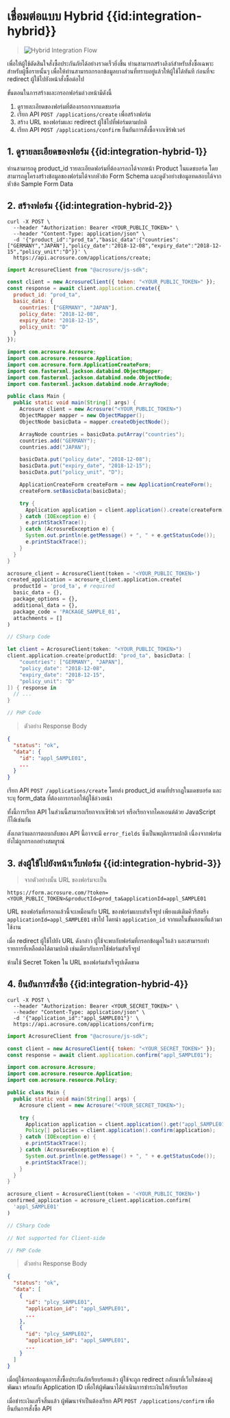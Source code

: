 # เชื่อมต่อแบบ Hybrid {{id:integration-hybrid}}

> ![Hybrid Integration Flow](./images/doc-hybrid-flow.png)

เพื่อให้ผู้ใช้ตัดสินใจสั่งซื้อประกันภัยได้อย่างรวดเร็วยิ่งขึ้น ท่านสามารถสร้างลิงก์สำหรับสั่งซื้อเฉพาะสำหรับผู้ซื้อรายนั้นๆ เพื่อให้ท่านสามารถกรอกข้อมูลบางส่วนที่ทราบอยู่แล้วให้ผู้ใช้ได้ทันที ก่อนที่จะ redirect ผู้ใช้ไปยังหน้าสั่งซื้อต่อไป

ขั้นตอนในการสร้างและกรอกฟอร์มล่วงหน้ามีดังนี้

1. ดูรายละเอียดของฟอร์มที่ต้องกรอกจากแดชบอร์ด
2. เรียก API `POST /applications/create` เพื่อสร้างฟอร์ม
3. สร้าง URL ของฟอร์มและ redirect ผู้ใช้ไปที่ฟอร์มตามปกติ
4. เรียก API `POST /applications/confirm` ยืนยันการสั่งซื้อจากเซิร์ฟเวอร์

## 1. ดูรายละเอียดของฟอร์ม {{id:integration-hybrid-1}}

ท่านสามารถดู product_id รายละเอียดฟอร์มที่ต้องกรอกได้จากหน้า Product ในแดชบอร์ด
โดยสามารถดูโครงสร้างข้อมูลของฟอร์มได้จากหัวข้อ Form Schema และดูตัวอย่างข้อมูลทดสอบได้จากหัวข้อ Sample Form Data

## 2. สร้างฟอร์ม {{id:integration-hybrid-2}}

```shell
curl -X POST \
  --header "Authorization: Bearer <YOUR_PUBLIC_TOKEN>" \
  --header "Content-Type: application/json" \
  -d '{"product_id":"prod_ta","basic_data":{"countries":["GERMANY","JAPAN"],"policy_date":"2018-12-08","expiry_date":"2018-12-15","policy_unit":"D"}}' \
  https://api.acrosure.com/applications/create;
```

```javascript
import AcrosureClient from "@acrosure/js-sdk";

const client = new AcrosureClient({ token: "<YOUR_PUBLIC_TOKEN>" });
const response = await client.application.create({
  product_id: "prod_ta",
  basic_data: {
    countries: ["GERMANY", "JAPAN"],
    policy_date: "2018-12-08",
    expiry_date: "2018-12-15",
    policy_unit: "D"
  }
});
```

```java
import com.acrosure.Acrosure;
import com.acrosure.resource.Application;
import com.acrosure.form.ApplicationCreateForm;
import com.fasterxml.jackson.databind.ObjectMapper;
import com.fasterxml.jackson.databind.node.ObjectNode;
import com.fasterxml.jackson.databind.node.ArrayNode;

public class Main {
  public static void main(String[] args) {
    Acrosure client = new Acrosure("<YOUR_PUBLIC_TOKEN>")
    ObjectMapper mapper = new ObjectMapper();
    ObjectNode basicData = mapper.createObjectNode();

    ArrayNode countries = basicData.putArray("countries");
    countries.add("GERMANY");
    countries.add("JAPAN");

    basicData.put("policy_date", "2018-12-08");
    basicData.put("expiry_date", "2018-12-15");
    basicData.put("policy_unit", "D");

    ApplicationCreateForm createForm = new ApplicationCreateForm();
    createForm.setBasicData(basicData);

    try {
      Application application = client.application().create(createForm);
    } catch (IOException e) {
      e.printStackTrace();
    } catch (AcrosureException e) {
      System.out.println(e.getMessage() + ", " + e.getStatusCode());
      e.printStackTrace();
    }
  }
}
```

```python
acrosure_client = AcrosureClient(token = '<YOUR_PUBLIC_TOKEN>')
created_application = acrosure_client.application.create(
  productId = 'prod_ta', # required
  basic_data = {},
  package_options = {},
  additional_data = {},
  package_code = 'PACKAGE_SAMPLE_01',
  attachments = []
)
```

```csharp
// CSharp Code
```

```swift
let client = AcrosureClient(token: "<YOUR_PUBLIC_TOKEN>")
client.application.create(productId: "prod_ta", basicData: [
    "countries": ["GERMANY", "JAPAN"],
    "policy_date": "2018-12-08",
    "expiry_date": "2018-12-15",
    "policy_unit": "D"
]) { response in
  // ...
}
```

```php
// PHP Code
```

> ตัวอย่าง Response Body

```json
{
  "status": "ok",
  "data": {
    "id": "appl_SAMPLE01",
    ...
  }
}
```

เรียก API `POST /applications/create` โดยส่ง product_id ตามที่ปรากฎในแดชบอร์ด และระบุ form_data ที่ต้องการกรอกให้ผู้ใช้ล่วงหน้า

ทั้งนี้การเรียก API ในส่วนนี้สามารถเรียกจากเซิร์ฟเวอร์ หรือเรียกจากไคลเอนต์ด้วย JavaScript ก็ได้เช่นกัน

<aside class="notice">
สังเกตว่าผลการตอบกลับของ API นี้อาจจะมี <code>error_fields</code> ซึ่งเป็นพฤติกรรมปกติ เนื่องจากฟอร์มยังไม่ถูกกรอกอย่างสมบูรณ์
</aside>

## 3. ส่งผู้ใช้ไปยังหน้าเว็บฟอร์ม {{id:integration-hybrid-3}}

> จากตัวอย่างนั้น URL ของฟอร์มจะเป็น

```
https://form.acrosure.com/?token=<YOUR_PUBLIC_TOKEN>&productId=prod_ta&applicationId=appl_SAMPLE01
```

URL ของฟอร์มที่กรอกแล้วนี้จะเหมือนกับ URL ของฟอร์มแบบสำเร็จรูป เพียงแต่เติมคิวรีสตริง `applicationId=appl_SAMPLE01` เข้าไป โดยนำ `application_id` จากผลในขั้นตอนที่แล้วมาใช้งาน

เมื่อ redirect ผู้ใช้ไปยัง URL ดังกล่าว ผู้ใช้จะพบกับฟอร์มที่กรอกข้อมูลไว้แล้ว และสามารถทำรายการที่เหลือต่อได้ตามปกติ เช่นเดียวกับการใช้ฟอร์มสำเร็จรูป

<aside class="warning">
ห้ามใช้ Secret Token ใน URL ของฟอร์มสำเร็จรูปเด็ดขาด 
</aside>

## 4. ยืนยันการสั่งซื้อ {{id:integration-hybrid-4}}

```shell
curl -X POST \
  --header "Authorization: Bearer <YOUR_SECRET_TOKEN>" \
  --header "Content-Type: application/json" \
  -d '{"application_id":"appl_SAMPLE01"}' \
  https://api.acrosure.com/applications/confirm;
```

```javascript
import AcrosureClient from "@acrosure/js-sdk";

const client = new AcrosureClient({ token: "<YOUR_SECRET_TOKEN>" });
const response = await client.application.confirm("appl_SAMPLE01");
```

```java
import com.acrosure.Acrosure;
import com.acrosure.resource.Application;
import com.acrosure.resource.Policy;

public class Main {
  public static void main(String[] args) {
    Acrosure client = new Acrosure("<YOUR_SECRET_TOKEN>");

    try {
      Application application = client.application().get("appl_SAMPLE01");
      Policy[] policies = client.application().confirm(application);
    } catch (IOException e) {
      e.printStackTrace();
    } catch (AcrosureException e) {
      System.out.println(e.getMessage() + ", " + e.getStatusCode());
      e.printStackTrace();
    }
  }
}
```

```python
acrosure_client = AcrosureClient(token = '<YOUR_PUBLIC_TOKEN>')
confirmed_application = acrosure_client.application.confirm(
  'appl_SAMPLE01'
)
```

```csharp
// CSharp Code
```

```swift
// Not supported for Client-side
```

```php
// PHP Code
```

> ตัวอย่าง Response Body

```json
{
  "status": "ok",
  "data": [
    {
      "id": "plcy_SAMPLE01",
      "application_id": "appl_SAMPLE01",
      ...
    },
    {
      "id": "plcy_SAMPLE02",
      "application_id": "appl_SAMPLE01",
      ...
    }
  ]
}
```

เมื่อผู้ใช้กรอกข้อมูลการสั่งซื้อประกันภัยเรียบร้อยแล้ว ผู้ใช้จะถูก redirect กลับมาที่เว็บไซต์ของผู้พัฒนา พร้อมกับ Application ID เพื่อให้ผู้พัฒนาได้ดำเนินการชำระเงินให้เรียบร้อย

เมื่อชำระเงินเสร็จสิ้นแล้ว ผู้พัฒนาจำเป็นต้องเรียก API `POST /applications/confirm` เพื่อยืนยันการสั่งซื้อ API
